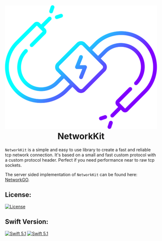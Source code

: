 <div align="center">
    <h1>
        <br>
            <a href="https://github.com/Vinz1911/FastSocket"><img src="https://github.com/Vinz1911/FastSocket/blob/master/.fastsocket.svg" alt="FastSocket" width="600"></a>
        <br>
            NetworkKit
        <br>
    </h1>
</div>

`NetworkKit` is a simple and easy to use library to create a fast and reliable tcp network connection. It's based on a small and
fast custom protocol with a custom protocol header. Perfect if you need performance near to raw tcp sockets.

The server sided implementation of `NetworkKit` can be found here: [NetworkGO](https://github.com/Vinz1911/NetworkGO).

## License:
[![License](https://img.shields.io/badge/license-GPLv3-blue.svg?longCache=true&style=flat)](https://github.com/Vinz1911/FastSocket/blob/master/LICENSE)

## Swift Version:
[![Swift 5.1](https://img.shields.io/badge/Swift-5.1-orange.svg?logo=swift&style=flat)](https://swift.org) [![Swift 5.1](https://img.shields.io/badge/SPM-Support-orange.svg?logo=swift&style=flat)](https://swift.org)
